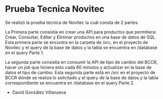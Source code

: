 # Prueba Tecnica Novitec

Se realizó la prueba técnica de Novitec la cuál consta de 2 partes.

La Primera parte consistía en crear una API para productos que permitiera: Crear, Consultar, Editar y Eliminar productos en una base de datos de SQL.
Esta primera parte se encuntra en la carpeta de /src, en el proyecto de Novitec y el query de la base de datos y la tabla se encuentra en /database en el query Parte 1.

La segunda parte consistía en consumir la API de tipo de cambio del BCCR, hacer un job que hiciera esto cada 60 minutos y actualizar en la base de datos el tipo de cambio.
Esta segunda parte está en /src en el proyecto de BCCR dónde se realiza lo solicitado y el query de la base de datos y la tabla correspondiente se encuentra en /database en el query Parte 2.

- David González Villanueva
